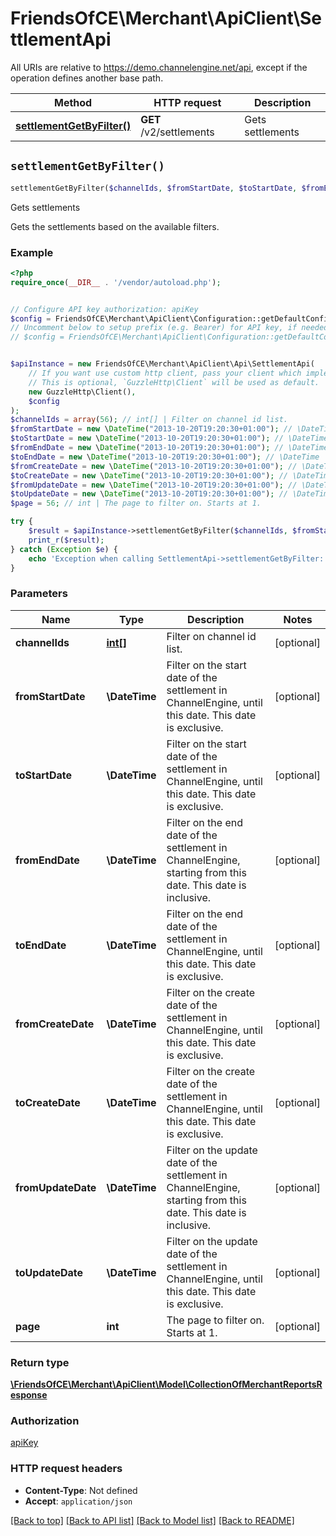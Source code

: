 # FriendsOfCE\Merchant\ApiClient\SettlementApi

All URIs are relative to https://demo.channelengine.net/api, except if the operation defines another base path.

| Method | HTTP request | Description |
| ------------- | ------------- | ------------- |
| [**settlementGetByFilter()**](SettlementApi.md#settlementGetByFilter) | **GET** /v2/settlements | Gets settlements |


## `settlementGetByFilter()`

```php
settlementGetByFilter($channelIds, $fromStartDate, $toStartDate, $fromEndDate, $toEndDate, $fromCreateDate, $toCreateDate, $fromUpdateDate, $toUpdateDate, $page): \FriendsOfCE\Merchant\ApiClient\Model\CollectionOfMerchantReportsResponse
```

Gets settlements

Gets the settlements based on the available filters.

### Example

```php
<?php
require_once(__DIR__ . '/vendor/autoload.php');


// Configure API key authorization: apiKey
$config = FriendsOfCE\Merchant\ApiClient\Configuration::getDefaultConfiguration()->setApiKey('apikey', 'YOUR_API_KEY');
// Uncomment below to setup prefix (e.g. Bearer) for API key, if needed
// $config = FriendsOfCE\Merchant\ApiClient\Configuration::getDefaultConfiguration()->setApiKeyPrefix('apikey', 'Bearer');


$apiInstance = new FriendsOfCE\Merchant\ApiClient\Api\SettlementApi(
    // If you want use custom http client, pass your client which implements `GuzzleHttp\ClientInterface`.
    // This is optional, `GuzzleHttp\Client` will be used as default.
    new GuzzleHttp\Client(),
    $config
);
$channelIds = array(56); // int[] | Filter on channel id list.
$fromStartDate = new \DateTime("2013-10-20T19:20:30+01:00"); // \DateTime | Filter on the start date of the settlement in ChannelEngine, until this date. This date is exclusive.
$toStartDate = new \DateTime("2013-10-20T19:20:30+01:00"); // \DateTime | Filter on the start date of the settlement in ChannelEngine, until this date. This date is exclusive.
$fromEndDate = new \DateTime("2013-10-20T19:20:30+01:00"); // \DateTime | Filter on the end date of the settlement in ChannelEngine, starting from this date. This date is inclusive.
$toEndDate = new \DateTime("2013-10-20T19:20:30+01:00"); // \DateTime | Filter on the end date of the settlement in ChannelEngine, until this date. This date is exclusive.
$fromCreateDate = new \DateTime("2013-10-20T19:20:30+01:00"); // \DateTime | Filter on the create date of the settlement in ChannelEngine, until this date. This date is exclusive.
$toCreateDate = new \DateTime("2013-10-20T19:20:30+01:00"); // \DateTime | Filter on the create date of the settlement in ChannelEngine, until this date. This date is exclusive.
$fromUpdateDate = new \DateTime("2013-10-20T19:20:30+01:00"); // \DateTime | Filter on the update date of the settlement in ChannelEngine, starting from this date. This date is inclusive.
$toUpdateDate = new \DateTime("2013-10-20T19:20:30+01:00"); // \DateTime | Filter on the update date of the settlement in ChannelEngine, until this date. This date is exclusive.
$page = 56; // int | The page to filter on. Starts at 1.

try {
    $result = $apiInstance->settlementGetByFilter($channelIds, $fromStartDate, $toStartDate, $fromEndDate, $toEndDate, $fromCreateDate, $toCreateDate, $fromUpdateDate, $toUpdateDate, $page);
    print_r($result);
} catch (Exception $e) {
    echo 'Exception when calling SettlementApi->settlementGetByFilter: ', $e->getMessage(), PHP_EOL;
}
```

### Parameters

| Name | Type | Description  | Notes |
| ------------- | ------------- | ------------- | ------------- |
| **channelIds** | [**int[]**](../Model/int.md)| Filter on channel id list. | [optional] |
| **fromStartDate** | **\DateTime**| Filter on the start date of the settlement in ChannelEngine, until this date. This date is exclusive. | [optional] |
| **toStartDate** | **\DateTime**| Filter on the start date of the settlement in ChannelEngine, until this date. This date is exclusive. | [optional] |
| **fromEndDate** | **\DateTime**| Filter on the end date of the settlement in ChannelEngine, starting from this date. This date is inclusive. | [optional] |
| **toEndDate** | **\DateTime**| Filter on the end date of the settlement in ChannelEngine, until this date. This date is exclusive. | [optional] |
| **fromCreateDate** | **\DateTime**| Filter on the create date of the settlement in ChannelEngine, until this date. This date is exclusive. | [optional] |
| **toCreateDate** | **\DateTime**| Filter on the create date of the settlement in ChannelEngine, until this date. This date is exclusive. | [optional] |
| **fromUpdateDate** | **\DateTime**| Filter on the update date of the settlement in ChannelEngine, starting from this date. This date is inclusive. | [optional] |
| **toUpdateDate** | **\DateTime**| Filter on the update date of the settlement in ChannelEngine, until this date. This date is exclusive. | [optional] |
| **page** | **int**| The page to filter on. Starts at 1. | [optional] |

### Return type

[**\FriendsOfCE\Merchant\ApiClient\Model\CollectionOfMerchantReportsResponse**](../Model/CollectionOfMerchantReportsResponse.md)

### Authorization

[apiKey](../../README.md#apiKey)

### HTTP request headers

- **Content-Type**: Not defined
- **Accept**: `application/json`

[[Back to top]](#) [[Back to API list]](../../README.md#endpoints)
[[Back to Model list]](../../README.md#models)
[[Back to README]](../../README.md)
